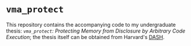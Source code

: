 # `vma_protect`

This repository contains the accompanying code to my undergraduate thesis:
_`vma_protect`: Protecting Memory from Disclosure by Arbitrary Code Execution_;
the thesis itself can be obtained from Harvard's [DASH][1].

[1]: https://example.com/
